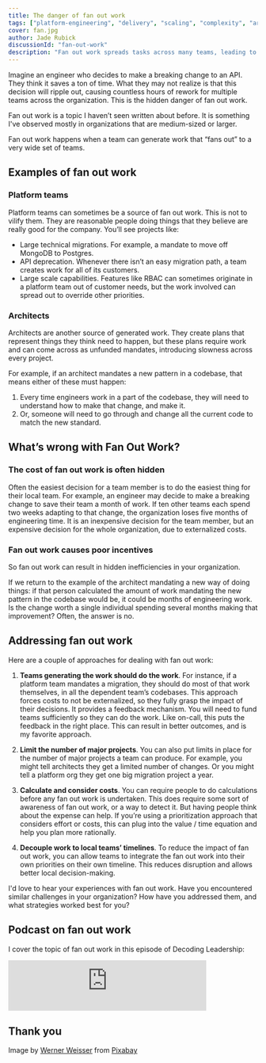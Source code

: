 ```yaml
---
title: The danger of fan out work
tags: ["platform-engineering", "delivery", "scaling", "complexity", "architecture"]
cover: fan.jpg
author: Jade Rubick
discussionId: "fan-out-work"
description: "Fan out work spreads tasks across many teams, leading to hidden, externalized costs and poor incentives. We explore the issue and potential solutions."
---
```


Imagine an engineer who decides to make a breaking change to an API. They think it saves a ton of time. What they may not realize is that this decision will ripple out, causing countless hours of rework for multiple teams across the organization. This is the hidden danger of fan out work.

<re-img src="fan.jpg"></re-img>

Fan out work is a topic I haven’t seen written about before. It is something I've observed mostly in organizations that are medium-sized or larger. 

Fan out work happens when a team can generate work that “fans out” to a very wide set of teams. 

## Examples of fan out work

### Platform teams

Platform teams can sometimes be a source of fan out work. This is not to vilify them. They are reasonable people doing things that they believe are really good for the company. You’ll see projects like:

* Large technical migrations. For example, a mandate to move off MongoDB to Postgres. 
* API deprecation. Whenever there isn’t an easy migration path, a team creates work for all of its customers.
* Large scale capabilities. Features like RBAC can sometimes originate in a platform team out of customer needs, but the work involved can spread out to override other priorities.

### Architects

Architects are another source of generated work. They create plans that represent things they think need to happen, but these plans require work and can come across as unfunded mandates, introducing slowness across every project. 

For example, if an architect mandates a new pattern in a codebase, that means either of these must happen:

1. Every time engineers work in a part of the codebase, they will need to understand how to make that change, and make it. 
2. Or, someone will need to go through and change all the current code to match the new standard.

## What’s wrong with Fan Out Work?

### The cost of fan out work is often hidden

Often the easiest decision for a team member is to do the easiest thing for their local team. For example, an engineer may decide to make a breaking change to save their team a month of work. If ten other teams each spend two weeks adapting to that change, the organization loses five months of engineering time. It is an inexpensive decision for the team member, but an expensive decision for the whole organization, due to externalized costs.

### Fan out work causes poor incentives

So fan out work can result in hidden inefficiencies in your organization.

If we return to the example of the architect mandating a new way of doing things: if that person calculated the amount of work mandating the new pattern in the codebase would be, it could be months of engineering work. Is the change worth a single individual spending several months making that improvement? Often, the answer is no. 

## Addressing fan out work

Here are a couple of approaches for dealing with fan out work:

1. **Teams generating the work should do the work**. For instance, if a platform team mandates a migration, they should do most of that work themselves, in all the dependent team’s codebases. This approach forces costs to not be externalized, so they fully grasp the impact of their decisions. It provides a feedback mechanism. You will need to fund teams sufficiently so they can do the work. Like on-call, this puts the feedback in the right place. This can result in better outcomes, and is my favorite approach.

2. **Limit the number of major projects**. You can also put limits in place for the number of major projects a team can produce. For example, you might tell architects they get a limited number of changes. Or you might tell a platform org they get one big migration project a year.

3. **Calculate and consider costs**. You can require people to do calculations before any fan out work is undertaken. This does require some sort of awareness of fan out work, or a way to detect it. But having people think about the expense can help. If you’re using a prioritization approach that considers effort or costs, this can plug into the value / time equation and help you plan more rationally.

4. **Decouple work to local teams’ timelines**. To reduce the impact of fan out work, you can allow teams to integrate the fan out work into their own priorities on their own timeline. This reduces disruption and allows better local decision-making. 

I'd love to hear your experiences with fan out work. Have you encountered similar challenges in your organization? How have you addressed them, and what strategies worked best for you?

## Podcast on fan out work

I cover the topic of fan out work in this episode of Decoding Leadership:

<iframe src="https://podcasters.spotify.com/pod/show/decodingleadership/embed/episodes/6--Jade-Rubick-on-the-dangers-of-fan-out-work--and-managing-a-bottleneck-team-e2k9fjf" height="102px" width="400px" frameborder="0" scrolling="no"></iframe>

## Thank you

Image by <a href="https://pixabay.com/users/avantrend-321510/?utm_source=link-attribution&utm_medium=referral&utm_campaign=image&utm_content=497004">Werner Weisser</a> from <a href="https://pixabay.com//?utm_source=link-attribution&utm_medium=referral&utm_campaign=image&utm_content=497004">Pixabay</a>
